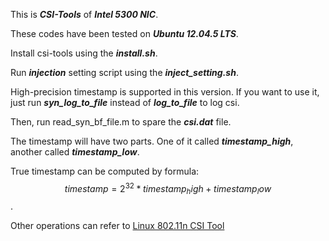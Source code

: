 This is ***CSI-Tools*** of ***Intel 5300 NIC***.

These codes have been tested on ***Ubuntu 12.04.5 LTS***.

Install csi-tools using the ***install.sh***.

Run ***injection*** setting script using the ***inject_setting.sh***.

High-precision timestamp is supported in this version. If you want to use it, just run ***syn_log_to_file*** instead of ***log_to_file*** to log csi. 

Then, run read_syn_bf_file.m to spare the ***csi.dat*** file.

The timestamp will have two parts. One of it called ***timestamp_high***, another called ***timestamp_low***.

True timestamp can be computed by formula:$$timestamp = 2^{32} * timestamp_high + timestamp_low$$.

Other operations can refer to [Linux 802.11n CSI Tool](http://dhalperi.github.io/linux-80211n-csitool/index.html)
